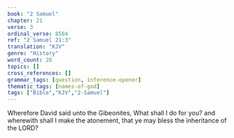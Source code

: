 ```yaml
---
book: "2 Samuel"
chapter: 21
verse: 3
ordinal_verse: 8584
ref: "2 Samuel 21:3"
translation: "KJV"
genre: "History"
word_count: 28
topics: []
cross_references: []
grammar_tags: [question, inference-opener]
thematic_tags: [names-of-god]
tags: ["Bible","KJV","2-Samuel"]
---
```

Wherefore David said unto the Gibeonites, What shall I do for you? and wherewith shall I make the atonement, that ye may bless the inheritance of the LORD?
